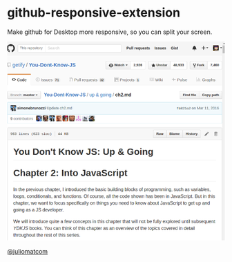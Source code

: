 # github-responsive-extension
Make github for Desktop more responsive, so you can split your screen.

![](mobile_view.png)

[@juliomatcom](https://twitter.com/juliomatcom)
